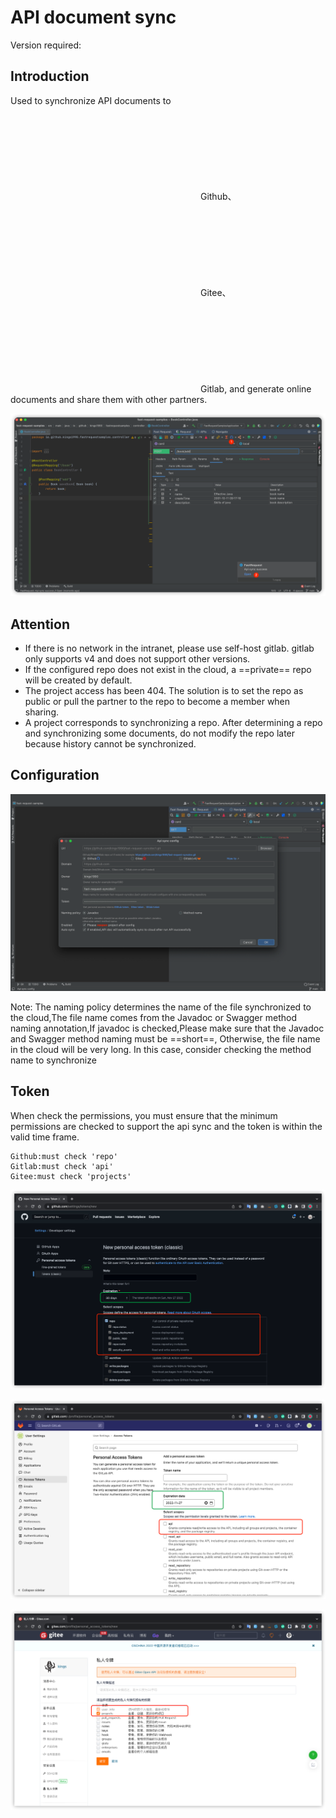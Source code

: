 # API document sync

Version required: <Badge text="2022.2.7+" />

## Introduction

Used to synchronize API documents to <svg class="icon svg-icon" aria-hidden="true"><use xlink:href="#icon-github"></use></svg> Github、<svg class="icon svg-icon" aria-hidden="true"><use xlink:href="#icon-gitee"></use></svg> Gitee、<svg class="icon svg-icon" aria-hidden="true"><use xlink:href="#icon-gitlab"></use></svg> Gitlab,
and generate online documents and share them with other partners.

![apiSync](/img/2022.2.7/apiSync_en.png)

## Attention

- If there is no network in the intranet, please use self-host gitlab. gitlab only supports v4 and does not support other versions.
- If the configured repo does not exist in the cloud, a ==private== repo will be created by default.
- The project access has been 404. The solution is to set the repo as public or pull the partner to the repo to become a member when sharing.
- A project corresponds to synchronizing a repo. After determining a repo and synchronizing some documents, do not modify the repo later because history cannot be synchronized.

## Configuration

![apiSyncSetting](/img/2022.2.7/apiSyncSetting_en.png)

Note: The naming policy determines the name of the file synchronized to the cloud,The file name comes from the Javadoc or Swagger method naming annotation,If javadoc is checked,Please make sure that the Javadoc and Swagger method naming must be ==short==,
Otherwise, the file name in the cloud will be very long. In this case, consider checking the method name to synchronize

## Token

When check the permissions, you must ensure that the minimum permissions are checked to support the api sync and the token is within the valid time frame.

```
Github:must check 'repo'
Gitlab:must check 'api'
Gitee:must check 'projects'
```

![githubToken](/img/2022.2.7/githubToken.png)

![gitlabToken](/img/2022.2.7/gitlabToken.png)

![giteeToken](/img/2022.2.7/giteeToken.png)
